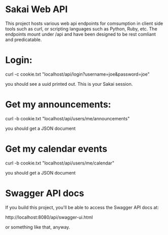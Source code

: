 # Sakai Web API

This project hosts various web api endpoints for comsumption in client side tools such as curl, or
scripting languages such as Python, Ruby, etc. The endpoints mount under /api and have been designed
to be rest comliant and predicatable.

# Login:

curl -c cookie.txt "localhost/api/login?username=joe&password=joe"

you should see a uuid printed out. This is your Sakai session.

# Get my announcements:

curl -b cookie.txt "localhost/api/users/me/announcements"

you should get a JSON document

# Get my calendar events

curl -b cookie.txt "localhost/api/users/me/calendar"

you should get a JSON document

# Swagger API docs

If you build this project, you'll be able to access the Swagger API docs at:

http://localhost:8080/api/swagger-ui.html

or something like that, anyway.






